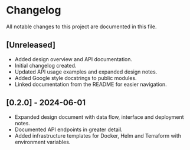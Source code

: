 # Changelog

All notable changes to this project are documented in this file.

## [Unreleased]
- Added design overview and API documentation.
- Initial changelog created.
- Updated API usage examples and expanded design notes.
- Added Google style docstrings to public modules.
- Linked documentation from the README for easier navigation.

## [0.2.0] - 2024-06-01
- Expanded design document with data flow, interface and deployment notes.
- Documented API endpoints in greater detail.
- Added infrastructure templates for Docker, Helm and Terraform with environment variables.
